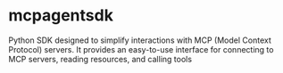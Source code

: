 # mcpagentsdk
Python SDK designed to simplify interactions with MCP (Model Context Protocol) servers. It provides an easy-to-use interface for connecting to MCP servers, reading resources, and calling tools
